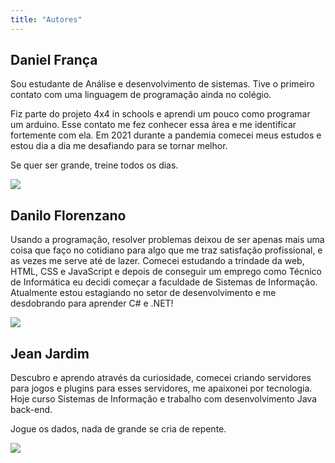 ```yaml
---
title: "Autores"
---
```


<div class="container-perfil">
<div class="text-perfil">
<h2>Daniel França</h2>

<p>Sou estudante de Análise e desenvolvimento de sistemas. Tive o primeiro contato com uma linguagem de programação ainda no colégio.</p>

<p>Fiz parte do projeto 4x4 in schools e aprendi um pouco como programar um arduino. Esse contato me fez conhecer essa área e me identificar fortemente com ela. Em 2021 durante a pandemia comecei meus estudos e estou dia a dia me desafiando para se tornar melhor.</p>

<span>Se quer ser grande, treine todos os dias.</span>
</div>

<div class="photo-perfil">
<img class="photo" src="https://avatars.githubusercontent.com/u/78896644?v=4"/>
</div>

</div>

<div class="container-perfil">
<div class="text-perfil">
<h2>Danilo Florenzano</h2>

<p>Usando a programação, resolver problemas deixou de ser apenas mais uma coisa que faço no cotidiano para algo que me traz satisfação profissional, e as vezes me serve até de lazer.
Comecei estudando a trindade da web, HTML, CSS e JavaScript e depois de conseguir um emprego como Técnico de Informática eu decidi começar a faculdade de Sistemas de Informação.
Atualmente estou estagiando no setor de desenvolvimento e me desdobrando para aprender C# e .NET!</p>
</div>

<div class="photo-perfil">
<img class="photo" src="https://avatars.githubusercontent.com/u/82340316?v=4"/>
</div>

</div>

<div class="container-perfil">
<div class="text-perfil">
<h2>Jean Jardim</h2>

<p>Descubro e aprendo através da curiosidade, comecei criando servidores para jogos e plugins para esses servidores, me apaixonei por tecnologia. Hoje curso Sistemas de Informação e trabalho com desenvolvimento Java back-end.</p>

<span>Jogue os dados, nada de grande se cria de repente.</span>
</div>

<div class="photo-perfil">
<img class="photo" src="https://avatars.githubusercontent.com/u/103219247?v=4"/>
</div>

</div>